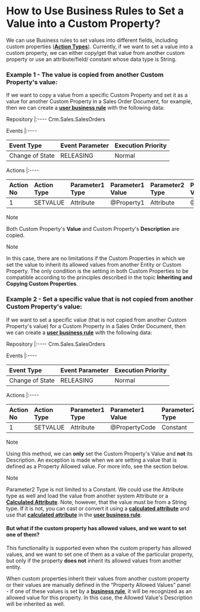 # How to Use Business Rules to Set a Value into a Custom Property?
We can use Business rules to set values into different fields, including custom properties (**[Action Types](https://github.com/ErpNetDocs/tech/blob/master/advanced/user-business-rules/action-types/index.md)**). Currently, if we want to set a value into a custom property, we can either copy/get that value from another custom property or use an attribute/field/ constant whose data type is String.
 
### Example 1 - The value is copied from another Custom Property's value:
If we want to copy a value from a specific Custom Property and set it as a value for another Custom Property in a Sales Order Document, for example, then we can create a **[user business rule](https://github.com/ErpNetDocs/tech/blob/master/advanced/user-business-rules/business-rules/index.md)**  with the following data:

Repository
|:----
Crm.Sales.SalesOrders

Events
|:----

Event Type|Event Parameter|Execution Priority
|:----|:----|:----
Change of State|RELEASING|Normal

Actions
|:----

Action No|Action Type|Parameter1 Type|Parameter1 Value|Parameter2 Type|Parameter2 Value
|:----|:----|:----|:----|:----|:----
1|SETVALUE|Attribute|@Property1|Attribute|@Property2

> [!Note]
> Both Custom Property's **Value** and Custom Property's **Description** are copied.
 
> [!Note]
> In this case, there are no limitations if the Custom Properties in which we set the value to inherit its allowed values from another Entity or Custom Property. The only condition is the setting in both Custom Properties to be compatible according to the principles described in the topic **Inheriting and Copying Custom Properties**.
 
### Example 2 -  Set a specific value that is not copied from another Custom Property's value:

If we want to set a specific value (that is not copied from another Custom Property's value) for a Custom Property in a Sales Order Document, then we can create a **[user business rule](https://github.com/ErpNetDocs/tech/blob/master/advanced/user-business-rules/business-rules/index.md)** with the following data:

Repository
|:----
Crm.Sales.SalesOrders

Events
|:----

Event Type|Event Parameter|Execution Priority
|:----|:----|:----
Change of State|RELEASING|Normal

Actions
|:----

Action No|Action Type|Parameter1 Type|Parameter1 Value|Parameter2 Type|Parameter2 Value
|:----|:----|:----|:----|:----|:----
1|SETVALUE|Attribute|@PropertyCode|Constant|'StringValue01

> [!Note]
> Using this method, we can **only** set the Custom Property's Value and **not** its Description. An exception is made when we are setting a value that is defined as a Property Allowed value. For more info, see the section below.

> [!Note]
> Parameter2 Type is not limited to a Constant. We could use the Attribute type as well and load the value from another system Attribute or a **[Calculated Attribute](https://github.com/ErpNetDocs/tech/blob/master/advanced/calculated-attributes/index.md)**. Note, however, that the value must be from a String type. If it is not, you can cast or convert it using a **[calculated attribute](https://github.com/ErpNetDocs/tech/blob/master/advanced/calculated-attributes/index.md)** and use that **[calculated attribute](https://github.com/ErpNetDocs/tech/blob/master/advanced/calculated-attributes/index.md)** in the **[user business rule](https://github.com/ErpNetDocs/tech/blob/master/advanced/user-business-rules/business-rules/index.md)**.

#### But what if the custom property has allowed values, and we want to set one of them?

This functionality is supported even when the custom property has allowed values, and we want to set one of them as a value of the particular property, but only if the property **does not** inherit its allowed values from another entity. 

When custom properties inherit their values from another custom property or their values are manually defined in the “Property Allowed Values” panel - if one of these values is set by a **[business rule](https://github.com/ErpNetDocs/tech/blob/master/advanced/user-business-rules/business-rules/index.md)**, it will be recognized as an allowed value for this property. In this case, the Allowed Value's Description will be inherited as well.
